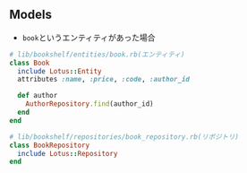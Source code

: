 
## Models

* `book`というエンティティがあった場合

```ruby
# lib/bookshelf/entities/book.rb(エンティティ)
class Book
  include Lotus::Entity
  attributes :name, :price, :code, :author_id

  def author
    AuthorRepository.find(author_id)
  end
end
```

```ruby
# lib/bookshelf/repositories/book_repository.rb(リポジトリ)
class BookRepository
  include Lotus::Repository
end
```

